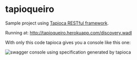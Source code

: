 tapioqueiro
===========

Sample project using [Tapioca RESTful framework](https://github.com/globocom/tapioca).

Running at: http://tapioqueiro.herokuapp.com/discovery.wadl

With only this code tapioca gives you a console like this one:

![swagger console using specification generated by tapioca](https://www.filepicker.io/api/file/iojeXDa5R9CqV86u8sJ0)
